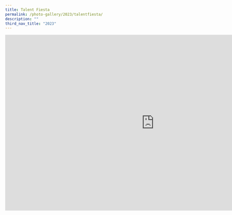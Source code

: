 ```yaml
---
title: Talent Fiesta
permalink: /photo-gallery/2023/talentfiesta/
description: ""
third_nav_title: "2023"
---
```



<iframe src="https://docs.google.com/presentation/d/e/2PACX-1vQrFt0yXoNEGFhn2-SImWXw3t0DBKDIvTKoukCQbGS_9r_7dkXdgLM2Q-54MKTwy83QmIFE2xPo-kP7/embed?start=true&amp;loop=true&amp;delayms=3000" frameborder="0" width="960" height="569" allowfullscreen="true"></iframe>